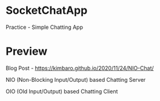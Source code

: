 # SocketChatApp
Practice -  Simple Chatting App

Preview
===================================
Blog Post - https://kimbaro.github.io/2020/11/24/NIO-Chat/

NIO (Non-Blocking Input/Output) based Chatting Server

OIO (Old Input/Output) based Chatting Client
